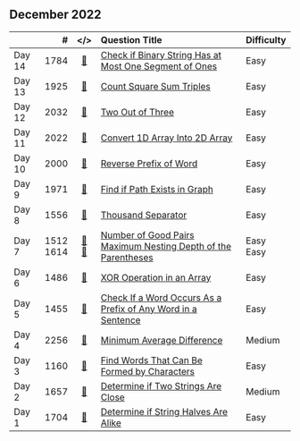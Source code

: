 ## December 2022

||#|</>|Question Title|Difficulty|
|:--|--:|:-:|:--|:--|
|Day 14|1784|[📎](../src/q_1751_1800/q1784.cc)|[Check if Binary String Has at Most One Segment of Ones](https://leetcode.com/problems/check-if-binary-string-has-at-most-one-segment-of-ones/)|Easy|
|Day 13|1925|[📎](../src/q_1901_1950/q1925.cc)|[Count Square Sum Triples](https://leetcode.com/problems/count-square-sum-triples/)|Easy|
|Day 12|2032|[📎](../src/q_2001_2050/q2032.cc)|[Two Out of Three](https://leetcode.com/problems/two-out-of-three/)|Easy|
|Day 11|2022|[📎](../src/q_2001_2050/q2022.cc)|[Convert 1D Array Into 2D Array](https://leetcode.com/problems/convert-1d-array-into-2d-array/)|Easy|
|Day 10|2000|[📎](../src/q_1951_2000/q2000.cc)|[Reverse Prefix of Word](https://leetcode.com/problems/reverse-prefix-of-word/)|Easy|
|Day 9|1971|[📎](../src/q_1951_2000/q1971.cc)|[Find if Path Exists in Graph](https://leetcode.com/problems/find-if-path-exists-in-graph/)|Easy|
|Day 8|1556|[📎](../src/q_1551_1600/q1556.cc)|[Thousand Separator](https://leetcode.com/problems/thousand-separator/)|Easy|
|Day 7|1512<br>1614|[📎](../src/q_1501_1550/q1512.cc)<br>[📎](../src/q_1601_1650/q1614.cc)|[Number of Good Pairs](https://leetcode.com/problems/number-of-good-pairs/)<br>[Maximum Nesting Depth of the Parentheses](https://leetcode.com/problems/maximum-nesting-depth-of-the-parentheses/)|Easy<br>Easy|
|Day 6|1486|[📎](../src/q_1451_1500/q1486.cc)|[XOR Operation in an Array](https://leetcode.com/problems/xor-operation-in-an-array/)|Easy|
|Day 5|1455|[📎](../src/q_1451_1500/q1455.cc)|[Check If a Word Occurs As a Prefix of Any Word in a Sentence](https://leetcode.com/problems/check-if-a-word-occurs-as-a-prefix-of-any-word-in-a-sentence/)|Easy|
|Day 4|2256|[📎](../src/q_2251_2300/q2256.cc)|[Minimum Average Difference](https://leetcode.com/problems/minimum-average-difference/)|Medium|
|Day 3|1160|[📎](../src/q_1151_1200/q1160.cc)|[Find Words That Can Be Formed by Characters](https://leetcode.com/problems/find-words-that-can-be-formed-by-characters/)|Easy|
|Day 2|1657|[📎](../src/q_1651_1700/q1657.cc)|[Determine if Two Strings Are Close](https://leetcode.com/problems/determine-if-two-strings-are-close/)|Medium|
|Day 1|1704|[📎](../src/q_1701_1750/q1704.cc)|[Determine if String Halves Are Alike](https://leetcode.com/problems/determine-if-string-halves-are-alike/)|Easy|

